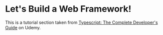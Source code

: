 # Let's Build a Web Framework!

This is a tutorial section taken from [Typescript: The Complete Developer's Guide](https://www.udemy.com/course/typescript-the-complete-developers-guide/) on Udemy.
